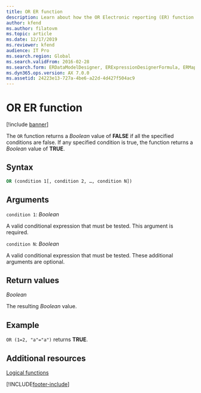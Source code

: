 ```yaml
---
title: OR ER function
description: Learn about how the OR Electronic reporting (ER) function is used, including syntax strings, arguments, return values, and examples.
author: kfend
ms.author: filatovm
ms.topic: article
ms.date: 12/17/2019
ms.reviewer: kfend
audience: IT Pro
ms.search.region: Global
ms.search.validFrom: 2016-02-28
ms.search.form: ERDataModelDesigner, ERExpressionDesignerFormula, ERMappedFormatDesigner, ERModelMappingDesigner
ms.dyn365.ops.version: AX 7.0.0
ms.assetid: 24223e13-727a-4be6-a22d-4d427f504ac9
---
```


# OR ER function

[!include [banner](../includes/banner.md)]

The `OR` function returns a *Boolean* value of **FALSE** if all the specified conditions are false. If any specified condition is true, the function returns a *Boolean* value of **TRUE**.

## Syntax

```vb
OR (condition 1[, condition 2, …, condition N])
```

## Arguments

`condition 1`: *Boolean*

A valid conditional expression that must be tested. This argument is required.

`condition N`: *Boolean*

A valid conditional expression that must be tested. These additional arguments are optional.

## Return values

*Boolean*

The resulting *Boolean* value.

## Example

`OR (1=2, "a"="a")` returns **TRUE**.

## Additional resources

[Logical functions](er-functions-category-logical.md)


[!INCLUDE[footer-include](../../../includes/footer-banner.md)]
